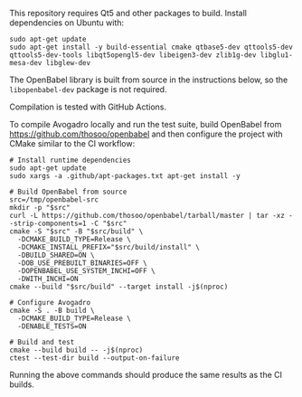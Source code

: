 This repository requires Qt5 and other packages to build. Install dependencies on Ubuntu with:

```
sudo apt-get update
sudo apt-get install -y build-essential cmake qtbase5-dev qttools5-dev qttools5-dev-tools libqt5opengl5-dev libeigen3-dev zlib1g-dev libglu1-mesa-dev libglew-dev
```

The OpenBabel library is built from source in the instructions below, so the
`libopenbabel-dev` package is not required.

Compilation is tested with GitHub Actions.

To compile Avogadro locally and run the test suite, build OpenBabel from
<https://github.com/thosoo/openbabel> and then configure the project with CMake
similar to the CI workflow:

```
# Install runtime dependencies
sudo apt-get update
sudo xargs -a .github/apt-packages.txt apt-get install -y

# Build OpenBabel from source
src=/tmp/openbabel-src
mkdir -p "$src"
curl -L https://github.com/thosoo/openbabel/tarball/master | tar -xz --strip-components=1 -C "$src"
cmake -S "$src" -B "$src/build" \
  -DCMAKE_BUILD_TYPE=Release \
  -DCMAKE_INSTALL_PREFIX="$src/build/install" \
  -DBUILD_SHARED=ON \
  -DOB_USE_PREBUILT_BINARIES=OFF \
  -DOPENBABEL_USE_SYSTEM_INCHI=OFF \
  -DWITH_INCHI=ON
cmake --build "$src/build" --target install -j$(nproc)

# Configure Avogadro
cmake -S . -B build \
  -DCMAKE_BUILD_TYPE=Release \
  -DENABLE_TESTS=ON

# Build and test
cmake --build build -- -j$(nproc)
ctest --test-dir build --output-on-failure
```

Running the above commands should produce the same results as the CI builds.
